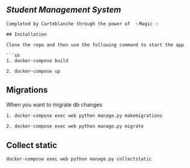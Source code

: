 ## _Student Management System_
```
Completed by Carteblanche through the power of  ✨Magic ✨

## Installation

Clone the repo and then use the following command to start the app

```sh
1. docker-compose build
```

```sh
2. docker-compose up
```

## Migrations

When you want to migrate db changes

```sh
1. docker-compose exec web python manage.py makemigrations
```

```sh
2. docker-compose exec web python manage.py migrate
```

## Collect static

```sh
docker-compose exec web python manage.py collectstatic
```
